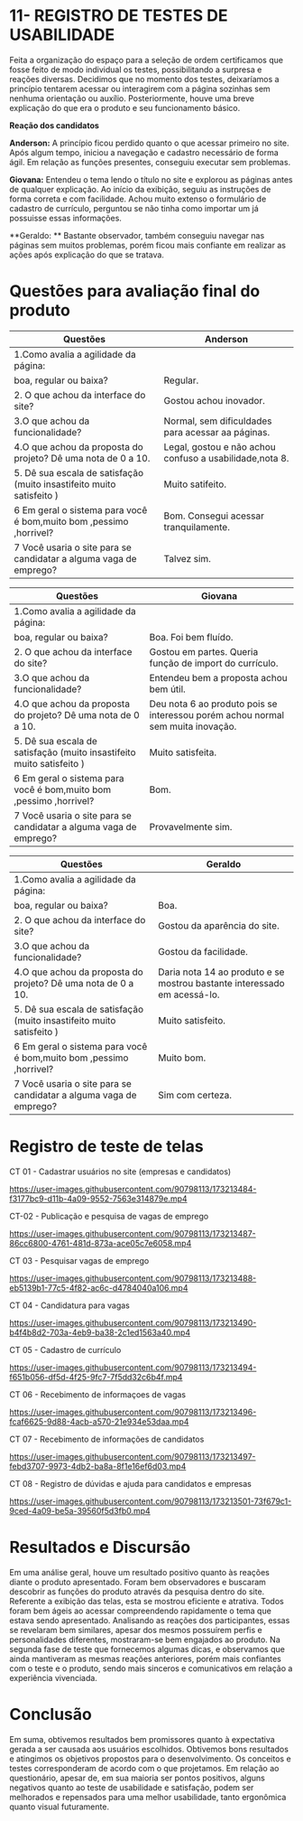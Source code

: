 # 11- REGISTRO DE TESTES DE USABILIDADE

Feita a organização do espaço para a seleção de ordem certificamos que fosse feito de modo individual os testes, possibilitando a surpresa e reações diversas.
Decidimos que no momento dos testes, deixaríamos a princípio tentarem acessar ou interagirem com a página sozinhas sem nenhuma orientação ou auxílio. Posteriormente, houve uma breve explicação do que era o produto e seu funcionamento básico.
 	
**Reação dos candidatos**
 
**Anderson:** A princípio ficou perdido quanto o que acessar primeiro no site. Após algum tempo, iniciou a navegação e cadastro necessário de forma ágil. Em relação as funções presentes, conseguiu executar sem problemas.

**Giovana:** Entendeu o tema lendo o título no site e explorou as páginas antes de qualquer explicação. Ao início da exibição, seguiu as instruções de forma correta e com facilidade. Achou muito extenso o formulário de cadastro de currículo, perguntou se não tinha como importar um já possuisse essas informações.

**Geraldo: ** Bastante observador, também conseguiu navegar nas páginas sem muitos problemas, porém ficou mais confiante em realizar as ações após explicação do que se tratava.

# Questões para avaliação final do produto 

| Questões                                                              | Anderson                                                 |
|-----------------------------------------------------------------------|----------------------------------------------------------|
| 1.Como avalia a agilidade da página:                                  |                                                          |
| boa, regular ou baixa?                                                | Regular.                                                 |
| 2. O que achou da interface do site?                                  | Gostou achou inovador.                                   |
| 3.O que achou da funcionalidade?                                      | Normal, sem dificuldades para acessar aa páginas.        |
| 4.O que achou da proposta do projeto? Dê uma nota de 0 a 10.          | Legal, gostou e não achou confuso a usabilidade,nota 8.  |
| 5. Dê sua escala de satisfação (muito insastifeito muito satisfeito ) |  Muito satifeito.                                        |
| 6 Em geral o sistema para você é bom,muito bom ,pessimo ,horrivel?    |  Bom. Consegui acessar tranquilamente.                   |
| 7 Você usaria o site para se candidatar a alguma vaga de emprego?     | Talvez sim.                                              |


| Questões                                                              | Giovana                                                                          |
|-----------------------------------------------------------------------|----------------------------------------------------------------------------------|
| 1.Como avalia a agilidade da página:                                  |                                                                                  |
| boa, regular ou baixa?                                                | Boa. Foi bem fluído.                                                             |
| 2. O que achou da interface do site?                                  | Gostou em partes. Queria função de import do currículo.                          |
| 3.O que achou da funcionalidade?                                      | Entendeu bem a proposta achou bem útil.                                          |
| 4.O que achou da proposta do projeto? Dê uma nota de 0 a 10.          | Deu nota 6 ao produto pois se interessou porém achou normal sem muita inovação.  |
| 5. Dê sua escala de satisfação (muito insastifeito muito satisfeito ) |  Muito satisfeita.                                                               |
| 6 Em geral o sistema para você é bom,muito bom ,pessimo ,horrivel?    |   Bom.                                                                           |
| 7 Você usaria o site para se candidatar a alguma vaga de emprego?     | Provavelmente sim.                                                               |




| Questões                                                              | Geraldo                                                                   |
|-----------------------------------------------------------------------|---------------------------------------------------------------------------|
| 1.Como avalia a agilidade da página:                                  |                                                                           |
| boa, regular ou baixa?                                                | Boa.                                                                      |
| 2. O que achou da interface do site?                                  | Gostou da aparência do site.                                              |
| 3.O que achou da funcionalidade?                                      | Gostou da facilidade.                                                     |
| 4.O que achou da proposta do projeto? Dê uma nota de 0 a 10.          | Daria nota 14 ao produto e se mostrou bastante interessado em acessá-lo.  |
| 5. Dê sua escala de satisfação (muito insastifeito muito satisfeito ) |  Muito satisfeito.                                                        |
| 6 Em geral o sistema para você é bom,muito bom ,pessimo ,horrivel?    |  Muito bom.                                                               |
| 7 Você usaria o site para se candidatar a alguma vaga de emprego?     |  Sim com certeza.                                                         |




# Registro de teste de telas 
CT 01 - Cadastrar usuários no site (empresas e candidatos)


https://user-images.githubusercontent.com/90798113/173213484-f3177bc9-d11b-4a09-9552-7563e314879e.mp4


CT-02 - Publicação e pesquisa de vagas de emprego


https://user-images.githubusercontent.com/90798113/173213487-86cc6800-4761-481d-873a-ace05c7e6058.mp4


CT 03 - Pesquisar vagas de emprego


https://user-images.githubusercontent.com/90798113/173213488-eb5139b1-77c5-4f82-ac6c-d4784040a106.mp4


CT 04 - Candidatura para vagas


https://user-images.githubusercontent.com/90798113/173213490-b4f4b8d2-703a-4eb9-ba38-2c1ed1563a40.mp4


CT 05 - Cadastro de currículo

https://user-images.githubusercontent.com/90798113/173213494-f651b056-df5d-4f25-9fc7-7f5dd32c6b4f.mp4


CT 06 - Recebimento de informaçoes de vagas

https://user-images.githubusercontent.com/90798113/173213496-fcaf6625-9d88-4acb-a570-21e934e53daa.mp4


CT 07 - Recebimento de informações de candidatos

https://user-images.githubusercontent.com/90798113/173213497-febd3707-9973-4db2-ba8a-8f1e16ef6d03.mp4


CT 08 - Registro de dúvidas e ajuda para candidatos e empresas

https://user-images.githubusercontent.com/90798113/173213501-73f679c1-9ced-4a09-be5a-39560f5d3fb0.mp4






# Resultados e Discursão 
 Em uma análise geral, houve um resultado positivo quanto às reações diante o produto apresentado. Foram bem observadores e buscaram descobrir as funções do produto através da pesquisa dentro do site. Referente a exibição das telas, esta se mostrou eficiente e atrativa. Todos foram bem ágeis ao acessar compreendendo rapidamente o tema que estava sendo apresentado. 
 Analisando as reações dos participantes, essas se revelaram bem similares, apesar dos mesmos possuírem perfis e personalidades diferentes, mostraram-se bem engajados ao produto. Na segunda fase de teste que fornecemos algumas dicas, e observamos que ainda mantiveram as mesmas reações anteriores, porém mais confiantes com o teste e o produto, sendo mais sinceros e comunicativos em relação a experiência vivenciada.

# Conclusão 
Em suma, obtivemos resultados bem promissores quanto à expectativa gerada a ser causada aos usuários escolhidos. Obtivemos bons resultados e atingimos os objetivos propostos para o desenvolvimento. Os conceitos e testes corresponderam de acordo com o que projetamos. Em relação ao questionário, apesar de, em sua maioria ser pontos positivos, alguns negativos quanto ao teste de usabilidade e satisfação, podem ser melhorados e repensados para uma melhor usabilidade, tanto ergonômica quanto visual futuramente.
